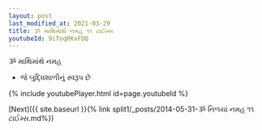 ```yaml
---
layout: post
last_modified_at: 2021-03-29
title: ૐ માથિમાંથે નમહ ૧૧ ટાઈમ્સ
youtubeId: 9iToqRKxFDQ
---
```

 
 
 ૐ માથિમાંથે નમહ  
 
 -  જે બુદ્ધિશાળીનું સ્વરૂપ છે 
 
  
 
  
 
 
 
 
 
 


{% include youtubePlayer.html id=page.youtubeId %}
 
[Next]({{ site.baseurl }}{% link  split1/_posts/2014-05-31-ૐ નિળયાં નમહ ૧૧ ટાઈમ્સ.md%})
 
